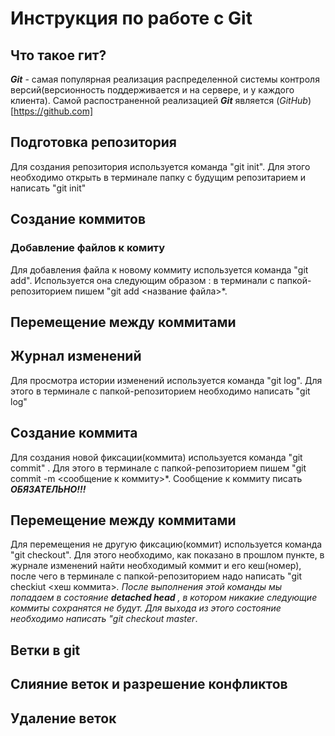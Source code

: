 # Инструкция по работе с Git

## Что такое гит?
***Git*** - самая популярная реализация распределенной системы контроля версий(версионность поддерживается и на сервере, и у каждого клиента). Самой распостраненной реализацией ***Git*** является (*GitHub*)[https://github.com]
## Подготовка репозитория
Для создания репозитория используется команда "git init". Для этого необходимо открыть в терминале папку с будущим репозитарием и написать "git init"

## Создание коммитов

### Добавление файлов к комиту
Для добавления файла к новому коммиту используется команда "git add". Используется она следующим образом : в терминали с папкой-репозиторием пишем "git add <название файла>*.

## Перемещение между коммитами

## Журнал изменений
Для просмотра истории изменений используется команда "git log". Для этого в терминале с папкой-репозиторием необходимо написать "git log"

## Создание коммита
Для создания новой фиксации(коммита) используется команда "git commit" . Для этого в терминале с папкой-репозиторием пишем "git commit -m <сообщение к коммиту>*. Сообщение к коммиту писать ***ОБЯЗАТЕЛЬНО!!!***

## Перемещение между коммитами

Для перемещения не другую фиксацию(коммит) используется команда "git checkout". Для этого необходимо, как показано в прошлом пункте, в журнале изменений найти необходимый коммит и его кеш(номер), после чего в терминале с папкой-репозиторием надо написать "git checkiut <хеш коммита>*. После выполнения этой команды мы попадаем в состояние **detached head** , в котором никакие следующие коммиты сохранятся не будут. Для выхода из этого состояние необходимо написать "git checkout master*.

## Ветки в git

## Слияние веток и разрешение конфликтов

## Удаление веток